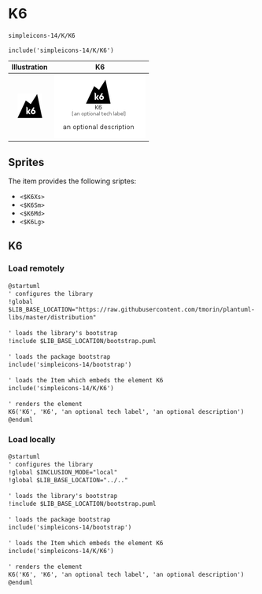 # K6


```text
simpleicons-14/K/K6
```

```text
include('simpleicons-14/K/K6')
```



| Illustration | K6 |
| :---: | :---: |
| ![illustration for Illustration](../../simpleicons-14/K/K6.png) | ![illustration for K6](../../simpleicons-14/K/K6.Local.png) |



## Sprites
The item provides the following sriptes:

- `<$K6Xs>`
- `<$K6Sm>`
- `<$K6Md>`
- `<$K6Lg>`





## K6

### Load remotely
```plantuml
@startuml
' configures the library
!global $LIB_BASE_LOCATION="https://raw.githubusercontent.com/tmorin/plantuml-libs/master/distribution"

' loads the library's bootstrap
!include $LIB_BASE_LOCATION/bootstrap.puml

' loads the package bootstrap
include('simpleicons-14/bootstrap')

' loads the Item which embeds the element K6
include('simpleicons-14/K/K6')

' renders the element
K6('K6', 'K6', 'an optional tech label', 'an optional description')
@enduml
```

### Load locally
```plantuml
@startuml
' configures the library
!global $INCLUSION_MODE="local"
!global $LIB_BASE_LOCATION="../.."

' loads the library's bootstrap
!include $LIB_BASE_LOCATION/bootstrap.puml

' loads the package bootstrap
include('simpleicons-14/bootstrap')

' loads the Item which embeds the element K6
include('simpleicons-14/K/K6')

' renders the element
K6('K6', 'K6', 'an optional tech label', 'an optional description')
@enduml
```

